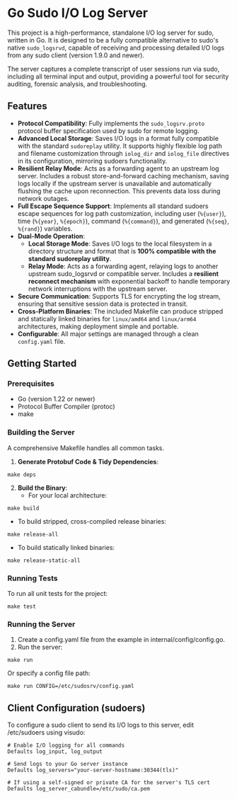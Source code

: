 # **Go Sudo I/O Log Server**

This project is a high-performance, standalone I/O log server for sudo, written in Go. It is designed to be a fully compatible alternative to sudo's native `sudo_logsrvd`, capable of receiving and processing detailed I/O logs from any sudo client (version 1.9.0 and newer).

The server captures a complete transcript of user sessions run via sudo, including all terminal input and output, providing a powerful tool for security auditing, forensic analysis, and troubleshooting.

## **Features**

* **Protocol Compatibility**: Fully implements the `sudo_logsrv.proto` protocol buffer specification used by sudo for remote logging.
* **Advanced Local Storage**: Saves I/O logs in a format fully compatible with the standard `sudoreplay` utility. It supports highly flexible log path and filename customization through `iolog_dir` and `iolog_file` directives in its configuration, mirroring sudoers functionality.
* **Resilient Relay Mode**: Acts as a forwarding agent to an upstream log server. Includes a robust store-and-forward caching mechanism, saving logs locally if the upstream server is unavailable and automatically flushing the cache upon reconnection. This prevents data loss during network outages.
* **Full Escape Sequence Support**: Implements all standard sudoers escape sequences for log path customization, including user (`%{user}`), time (`%{year}`, `%{epoch}`), command (`%{command}`), and generated (`%{seq}`, `%{rand}`) variables.
* **Dual-Mode Operation**:
  * **Local Storage Mode**: Saves I/O logs to the local filesystem in a directory structure and format that is **100% compatible with the standard sudoreplay utility**.
  * **Relay Mode**: Acts as a forwarding agent, relaying logs to another upstream sudo\_logsrvd or compatible server. Includes a **resilient reconnect mechanism** with exponential backoff to handle temporary network interruptions with the upstream server.
* **Secure Communication**: Supports TLS for encrypting the log stream, ensuring that sensitive session data is protected in transit.
* **Cross-Platform Binaries**: The included Makefile can produce stripped and statically linked binaries for `linux/amd64` and `linux/arm64` architectures, making deployment simple and portable.
* **Configurable**: All major settings are managed through a clean `config.yaml` file.

## **Getting Started**

### **Prerequisites**

* Go (version 1.22 or newer)
* Protocol Buffer Compiler (protoc)
* make

### **Building the Server**

A comprehensive Makefile handles all common tasks.

1. **Generate Protobuf Code & Tidy Dependencies**:
```
make deps
```

2. **Build the Binary**:
   * For your local architecture:
```
make build
```

   * To build stripped, cross-compiled release binaries:
```
make release-all
```

   * To build statically linked binaries:
```
make release-static-all
```

### **Running Tests**

To run all unit tests for the project:
```
make test
```

### **Running the Server**

1. Create a config.yaml file from the example in internal/config/config.go.
2. Run the server:
```
make run
```

   Or specify a config file path:
```
make run CONFIG=/etc/sudosrv/config.yaml
```

## **Client Configuration (sudoers)**

To configure a sudo client to send its I/O logs to this server, edit /etc/sudoers using visudo:
```
# Enable I/O logging for all commands
Defaults log_input, log_output

# Send logs to your Go server instance
Defaults log_servers="your-server-hostname:30344(tls)"

# If using a self-signed or private CA for the server's TLS cert
Defaults log_server_cabundle=/etc/sudo/ca.pem
```
